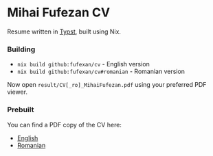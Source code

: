 # Mihai Fufezan CV

Resume written in [Typst](https://typst.app), built using Nix.

### Building

- `nix build github:fufexan/cv` - English version
- `nix build github:fufexan/cv#romanian` - Romanian version

Now open `result/CV[_ro]_MihaiFufezan.pdf` using your preferred PDF viewer.

### Prebuilt

You can find a PDF copy of the CV here:

- [English](https://github.com/fufexan/cv/files/14628063/CV_MihaiFufezan.pdf)
- [Romanian](https://github.com/fufexan/cv/files/14628066/CV_ro_MihaiFufezan.pdf)
